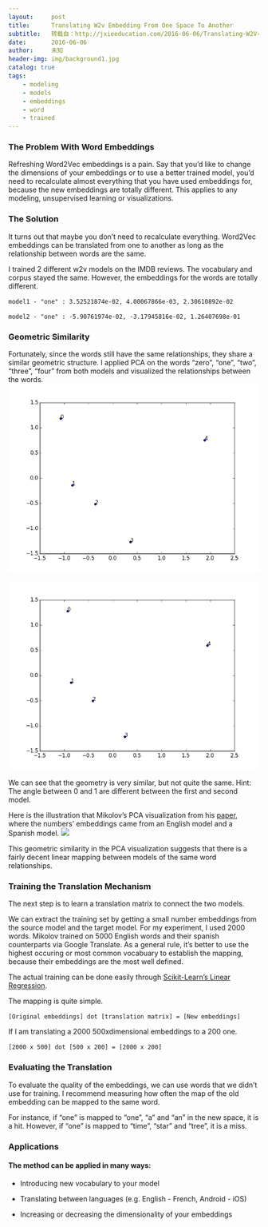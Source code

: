 ```yaml
---
layout:     post
title:      Translating W2v Embedding From One Space To Another
subtitle:   转载自：http://jxieeducation.com/2016-06-06/Translating-W2V-Embedding-From-One-Space-To-Another/
date:       2016-06-06
author:     未知
header-img: img/background1.jpg
catalog: true
tags:
    - modeling
    - models
    - embeddings
    - word
    - trained
---
```


### The Problem With Word Embeddings

Refreshing Word2Vec embeddings is a pain. Say that you’d like to change the dimensions of your embeddings or to use a better trained model, you’d need to recalculate almost everything that you have used embeddings for, because the new embeddings are totally different. This applies to any modeling, unsupervised learning or visualizations.

### The Solution

It turns out that maybe you don’t need to recalculate everything. Word2Vec embeddings can be translated from one to another as long as the relationship between words are the same.

I trained 2 different w2v models on the IMDB reviews. The vocabulary and corpus stayed the same. However, the embeddings for the words are totally different.

```
model1 - "one" : 3.52521874e-02, 4.00067866e-03, 2.30610892e-02

```

```
model2 - "one" : -5.90761974e-02, -3.17945816e-02, 1.26407698e-01

```

### Geometric Similarity

Fortunately, since the words still have the same relationships, they share a similar geometric structure. I applied PCA on the words “zero”, “one”, “two”, “three”, “four” from both models and visualized the relationships between the words.
![](https://raw.githubusercontent.com/PragmaticLab/EmbeddingMapper/master/pca_visualization/left.png)

![](https://raw.githubusercontent.com/PragmaticLab/EmbeddingMapper/master/pca_visualization/right.png)


We can see that the geometry is very similar, but not quite the same. Hint: The angle between 0 and 1 are different between the first and second model.

Here is the illustration that Mikolov’s PCA visualization from his [paper](http://arxiv.org/pdf/1309.4168.pdf), where the numbers’ embeddings came from an English model and a Spanish model.
![](http://jxieeducation.com/static/img/word_translation_visualization.png)


This geometric similarity in the PCA visualization suggests that there is a fairly decent linear mapping between models of the same word relationships.

### Training the Translation Mechanism

The next step is to learn a translation matrix to connect the two models.

We can extract the training set by getting a small number embeddings from the source model and the target model. For my experiment, I used 2000 words. Mikolov trained on 5000 English words and their spanish counterparts via Google Translate. As a general rule, it’s better to use the highest occuring or most common vocabuary to establish the mapping, because their embeddings are the most well defined.

The actual training can be done easily through [Scikit-Learn’s Linear Regression](http://scikit-learn.org/stable/modules/generated/sklearn.linear_model.LinearRegression.html).

The mapping is quite simple.

```
[Original embeddings] dot [translation matrix] = [New embeddings]

```

If I am translating a 2000 500xdimensional embeddings to a 200 one.

```
[2000 x 500] dot [500 x 200] = [2000 x 200]

```

### Evaluating the Translation

To evaluate the quality of the embeddings, we can use words that we didn’t use for training. I recommend measuring how often the map of the old embedding can be mapped to the same word.

For instance, if “one” is mapped to “one”, “a” and “an” in the new space, it is a hit. However, if “one” is mapped to “time”, “star” and “tree”, it is a miss.

### Applications

#### The method can be applied in many ways:

- Introducing new vocabulary to your model

- Translating between languages (e.g. English - French, Android - iOS)

- Increasing or decreasing the dimensionality of your embeddings

